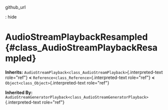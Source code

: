 github\_url

:   hide

AudioStreamPlaybackResampled {#class_AudioStreamPlaybackResampled}
============================

**Inherits:**
`AudioStreamPlayback<class_AudioStreamPlayback>`{.interpreted-text
role="ref"} **\<** `Reference<class_Reference>`{.interpreted-text
role="ref"} **\<** `Object<class_Object>`{.interpreted-text role="ref"}

**Inherited By:**
`AudioStreamGeneratorPlayback<class_AudioStreamGeneratorPlayback>`{.interpreted-text
role="ref"}
